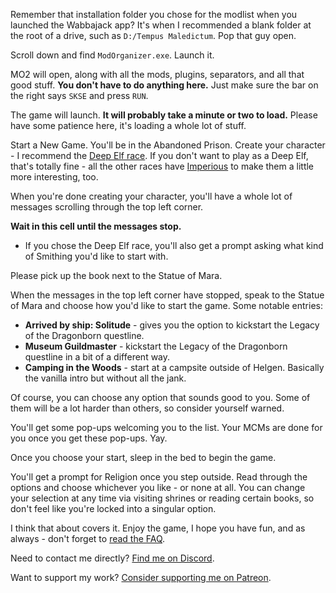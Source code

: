 Remember that installation folder you chose for the modlist when you launched the Wabbajack app? It's when I recommended a blank folder at the root of a drive, such as `D:/Tempus Maledictum`. Pop that guy open.

Scroll down and find `ModOrganizer.exe`. Launch it.

MO2 will open, along with all the mods, plugins, separators, and all that good stuff. **You don't have to do anything here.** Just make sure the bar on the right says `SKSE` and press `RUN`.

The game will launch. **It will probably take a minute or two to load.** Please have some patience here, it's loading a whole lot of stuff.

Start a New Game. You'll be in the Abandoned Prison. Create your character - I recommend the [Deep Elf race](https://www.nexusmods.com/skyrimspecialedition/mods/22499). If you don't want to play as a Deep Elf, that's totally fine - all the other races have [Imperious](https://www.nexusmods.com/skyrimspecialedition/mods/1315/) to make them a little more interesting, too. 

When you're done creating your character, you'll have a whole lot of messages scrolling through the top left corner.

**Wait in this cell until the messages stop.**

 - If you chose the Deep Elf race, you'll also get a prompt asking what kind of Smithing you'd like to start with.

Please pick up the book next to the Statue of Mara.  

When the messages in the top left corner have stopped, speak to the Statue of Mara and choose how you'd like to start the game. Some notable entries:

 - **Arrived by ship: Solitude** - gives you the option to kickstart the Legacy of the Dragonborn questline.
 - **Museum Guildmaster** - kickstart the Legacy of the Dragonborn questline in a bit of a different way.
 - **Camping in the Woods** - start at a campsite outside of Helgen. Basically the vanilla intro but without all the jank.

Of course, you can choose any option that sounds good to you. Some of them will be a lot harder than others, so consider yourself warned.

You'll get some pop-ups welcoming you to the list. Your MCMs are done for you once you get these pop-ups. Yay.  

Once you choose your start, sleep in the bed to begin the game.

You'll get a prompt for Religion once you step outside. Read through the options and choose whichever you like - or none at all. You can change your selection at any time via visiting shrines or reading certain books, so don't feel like you're locked into a singular option.

I think that about covers it. Enjoy the game, I hope you have fun, and as always - don't forget to [read the FAQ](https://github.com/LivelyDismay/tempus-maledictum/blob/main/faq.md).

Need to contact me directly? [Find me on Discord](https://discord.gg/yABEjwB).

Want to support my work? [Consider supporting me on Patreon](https://www.patreon.com/nicholasjae).
